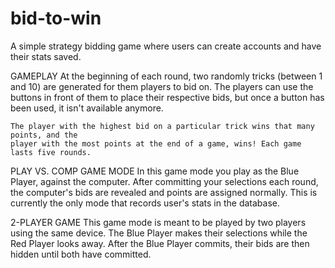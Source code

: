 # bid-to-win
 A simple strategy bidding game where users can create accounts and have their stats saved.
 
 GAMEPLAY
    At the beginning of each round, two randomly tricks (between 1 and 10) are generated
    for them players to bid on. The players can use the buttons in front of them to place
    their respective bids, but once a button has been used, it isn't available anymore.
    
    The player with the highest bid on a particular trick wins that many points, and the
    player with the most points at the end of a game, wins! Each game lasts five rounds.
 
 PLAY VS. COMP GAME MODE
    In this game mode you play as the Blue Player, against the computer. After committing
    your selections each round, the computer's bids are revealed and points are assigned
    normally. This is currently the only mode that records user's stats in the database.
    
 2-PLAYER GAME
    This game mode is meant to be played by two players using the same device. The
    Blue Player makes their selections while the Red Player looks away. After the Blue Player
    commits, their bids are then hidden until both have committed.
 
 
